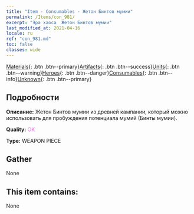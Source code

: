 ```yaml
---
title: "Item - Consumables - Жетон Бинтов мумии"
permalink: /Items/con_981/
excerpt: "Эра хаоса  Жетон Бинтов мумии"
last_modified_at: 2021-04-16
locale: ru
ref: "con_981.md"
toc: false
classes: wide
---
```

 [Materials](/ru/Items/){: .btn .btn--primary}[Artifacts](/ru/Items/Artifacts/){: .btn .btn--success}[Units](/ru/Items/Units/){: .btn .btn--warning}[Heroes](/ru/Items/Heroes/){: .btn .btn--danger}[Consumables](/ru/Items/Consumables/){: .btn .btn--info}[Unknown](/ru/Items/Unknown/){: .btn .btn--primary}

## Подробности
 **Описание:** Жетон Бинтов мумии из древней кампании, который можно использовать для пробуждения потенциала мумий (Бинты мумии).

 **Quality:** <span style="color: #DA70D6">OK</span>

 **Type:** WEAPON PIECE

## Gather

  None

## This item contains:

  None


